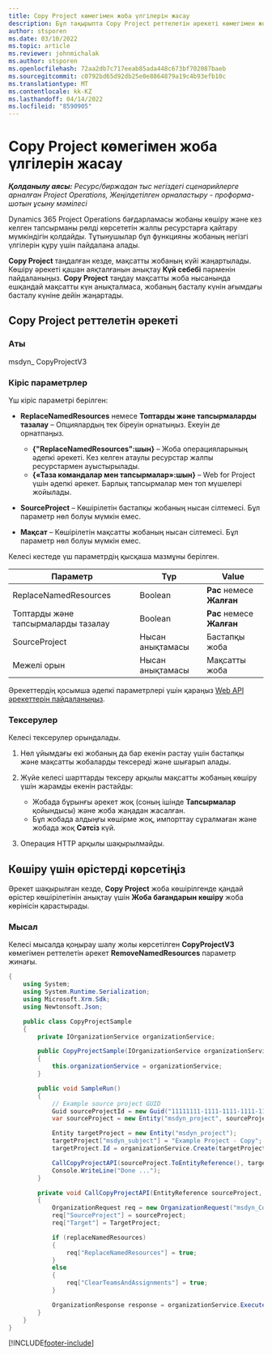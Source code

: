 ```yaml
---
title: Copy Project көмегімен жоба үлгілерін жасау
description: Бұл тақырыпта Copy Project реттелетін әрекеті көмегімен жоба үлгілерін жасау жолы туралы ақпарат берілген.
author: stsporen
ms.date: 03/10/2022
ms.topic: article
ms.reviewer: johnmichalak
ms.author: stsporen
ms.openlocfilehash: 72aa2db7c717eeab85ada448c673bf702087baeb
ms.sourcegitcommit: c0792bd65d92db25e0e8864879a19c4b93efb10c
ms.translationtype: MT
ms.contentlocale: kk-KZ
ms.lasthandoff: 04/14/2022
ms.locfileid: "8590905"
---
```

# <a name="develop-project-templates-with-copy-project"></a>Copy Project көмегімен жоба үлгілерін жасау

_**Қолданылу аясы:** Ресурс/биржадан тыс негіздегі сценарийлерге арналған Project Operations, Жеңілдетілген орналастыру - проформа-шотын ұсыну мәмілесі_

Dynamics 365 Project Operations бағдарламасы жобаны көшіру және кез келген тапсырманы рөлді көрсететін жалпы ресурстарға қайтару мүмкіндігін қолдайды. Тұтынушылар бұл функцияны жобаның негізгі үлгілерін құру үшін пайдалана алады.

**Copy Project** таңдалған кезде, мақсатты жобаның күйі жаңартылады. Көшіру әрекеті қашан аяқталғанын анықтау **Күй себебі** пәрменін пайдаланыңыз. **Copy Project** таңдау мақсатты жоба нысанында ешқандай мақсатты күн анықталмаса, жобаның басталу күнін ағымдағы басталу күніне дейін жаңартады.

## <a name="copy-project-custom-action"></a>Copy Project реттелетін әрекеті

### <a name="name"></a>Аты 

msdyn\_ CopyProjectV3

### <a name="input-parameters"></a>Кіріс параметрлер

Үш кіріс параметрі берілген:

- **ReplaceNamedResources** немесе **Топтарды және тапсырмаларды тазалау** – Опциялардың тек біреуін орнатыңыз. Екеуін де орнатпаңыз.

    - **\{"ReplaceNamedResources":шын\}** – Жоба операцияларының әдепкі әрекеті. Кез келген атаулы ресурстар жалпы ресурстармен ауыстырылады.
    - **\{«Таза командалар мен тапсырмалар»:шын\}** – Web for Project үшін әдепкі әрекет. Барлық тапсырмалар мен топ мүшелері жойылады.

- **SourceProject** – Көшірілетін бастапқы жобаның нысан сілтемесі. Бұл параметр нөл болуы мүмкін емес.
- **Мақсат** – Көшірілетін мақсатты жобаның нысан сілтемесі. Бұл параметр нөл болуы мүмкін емес.

Келесі кестеде үш параметрдің қысқаша мазмұны берілген.

| Параметр                | Түр             | Value                 |
|--------------------------|------------------|-----------------------|
| ReplaceNamedResources    | Boolean          | **Рас** немесе **Жалған** |
| Топтарды және тапсырмаларды тазалау | Boolean          | **Рас** немесе **Жалған** |
| SourceProject            | Нысан анықтамасы | Бастапқы жоба    |
| Межелі орын                   | Нысан анықтамасы | Мақсатты жоба    |

Әрекеттердің қосымша әдепкі параметрлері үшін қараңыз [Web API әрекеттерін пайдаланыңыз](/powerapps/developer/common-data-service/webapi/use-web-api-actions).

### <a name="validations"></a>Тексерулер

Келесі тексерулер орындалады.

1. Нөл ұйымдағы екі жобаның да бар екенін растау үшін бастапқы және мақсатты жобаларды тексереді және шығарып алады.
2. Жүйе келесі шарттарды тексеру арқылы мақсатты жобаның көшіру үшін жарамды екенін растайды:

    - Жобада бұрынғы әрекет жоқ (соның ішінде **Тапсырмалар** қойындысы) және жоба жаңадан жасалған.
    - Бұл жобада алдыңғы көшірме жоқ, импорттау сұралмаған және жобада жоқ **Сәтсіз** күй.

3. Операция HTTP арқылы шақырылмайды.

## <a name="specify-fields-to-copy"></a>Көшіру үшін өрістерді көрсетіңіз

Әрекет шақырылған кезде, **Copy Project** жоба көшірілгенде қандай өрістер көшірілетінін анықтау үшін **Жоба бағандарын көшіру** жоба көрінісін қарастырады.

### <a name="example"></a>Мысал

Келесі мысалда қоңырау шалу жолы көрсетілген **CopyProjectV3** көмегімен реттелетін әрекет **RemoveNamedResources** параметр жинағы.

```C#
{
    using System;
    using System.Runtime.Serialization;
    using Microsoft.Xrm.Sdk;
    using Newtonsoft.Json;

    public class CopyProjectSample
    {
        private IOrganizationService organizationService;

        public CopyProjectSample(IOrganizationService organizationService)
        {
            this.organizationService = organizationService;
        }

        public void SampleRun()
        {
            // Example source project GUID
            Guid sourceProjectId = new Guid("11111111-1111-1111-1111-111111111111");
            var sourceProject = new Entity("msdyn_project", sourceProjectId);

            Entity targetProject = new Entity("msdyn_project");
            targetProject["msdyn_subject"] = "Example Project - Copy";
            targetProject.Id = organizationService.Create(targetProject);

            CallCopyProjectAPI(sourceProject.ToEntityReference(), targetProject.ToEntityReference(), copyOption, true, false);
            Console.WriteLine("Done ...");
        }

        private void CallCopyProjectAPI(EntityReference sourceProject, EntityReference TargetProject, bool replaceNamedResources = true, bool clearTeamsAndAssignments = false)
        {
            OrganizationRequest req = new OrganizationRequest("msdyn_CopyProjectV3");
            req["SourceProject"] = sourceProject;
            req["Target"] = TargetProject;

            if (replaceNamedResources)
            {
                req["ReplaceNamedResources"] = true;
            }
            else
            {
                req["ClearTeamsAndAssignments"] = true;
            }

            OrganizationResponse response = organizationService.Execute(req);
        }
    }
}
```

[!INCLUDE[footer-include](../includes/footer-banner.md)]
